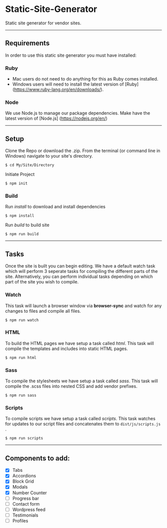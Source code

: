 # Static-Site-Generator
Static site generator for vendor sites.
___
## Requirements
In order to use this static site generator you must have installed:

### Ruby
  - Mac users do not need to do anything for this as Ruby comes installed.
  - Windows users will need to install the latest version of [Ruby] (https://www.ruby-lang.org/en/downloads/).
  
### Node
We use Node.js to manage our package dependencies. Make have the latest version of [Node.js] (https://nodejs.org/en/)
  
___
## Setup

Clone the Repo or download the .zip.
From the terminal (or command line in Windows) navigate to your site's directory.

```
$ cd My/Site/Directory
```
Initiate Project

```
$ npm init
```

### Build
Run *install* to download and install dependencies

```
$ npm install
```

Run *build* to build site

```
$ npm run build
```
___
## Tasks
Once the site is built you can begin editing. We have a default watch task which will perform 3 seperate tasks for compiling the different parts of the site. Alternatively, you can perform individual tasks depending on which part of the site you wish to compile.

### Watch
This task will launch a browser window via **browser-sync** and watch for any changes to files and compile all files.

```
$ npm run watch
```

### HTML
To build the HTML pages we have setup a task called *html*. This task will compile the templates and includes into static HTML pages.

```
$ npm run html
```

### Sass
To compile the stylesheets we have setup a task called *sass*. This task will compile the .scss files into nested CSS and add vendor prefixes.

```
$ npm run sass
```

### Scripts
To compile scripts we have setup a task called *scripts*. This task watches for updates to our script files and concatenates them to `dist/js/scripts.js` .

```
$ npm run scripts
```
___
## Components to add:
- [x] Tabs
- [x] Accordions
- [x] Block Grid
- [x] Modals
- [X] Number Counter
- [ ] Progress bar
- [ ] Contact form
- [ ] Wordpress feed
- [ ] Testimonials
- [ ] Profiles